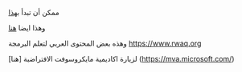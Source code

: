 ﻿ممكن أن تبدأ [بهذا](https://www.udacity.com)

وهذا ايضا [هنا](https://www.codeschool.com)

وهذه بعض المحتوى العربي لتعلم البرمجة https://www.rwaq.org

[هنا] لزيارة اكاديمية مايكروسوفت الافتراضبة (https://mva.microsoft.com/) 
